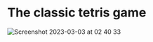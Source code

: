 # The classic tetris game

![Screenshot 2023-03-03 at 02 40 33](https://user-images.githubusercontent.com/106017493/222609953-22073bda-dbd6-4d3c-bfcf-35297e3b82a2.png)
